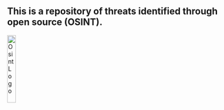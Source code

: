 


## This is a repository of threats identified through open source (OSINT).  
<img src="https://github.com/jmpshell/ThreatFeeds/blob/master/assets/osintlogo.png" width="20%" height="20%" alt="Osint Logo" style="vertical-align:middle"> 
